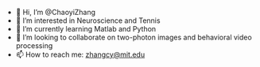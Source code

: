 - 👋 Hi, I’m @ChaoyiZhang
- 👀 I’m interested in Neuroscience and Tennis
- 🌱 I’m currently learning Matlab and Python
- 💞️ I’m looking to collaborate on two-photon images and behavioral video processing
- 📫 How to reach me: zhangcy@mit.edu

<!---
ChaoyiZhang20/ChaoyiZhang20 is a ✨ special ✨ repository because its `README.md` (this file) appears on your GitHub profile.
You can click the Preview link to take a look at your changes.
--->
